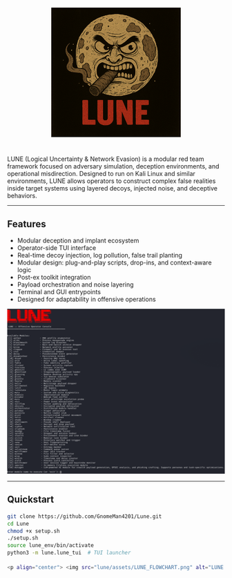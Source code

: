 <p align="center">  
  <img src="lune/assets/LUNE_LOGO.png" alt="LUNE Logo" width="300"/> 
</p>

# 
LUNE (Logical Uncertainty & Network Evasion) is a modular red team framework focused on adversary simulation, deception environments, and operational misdirection. Designed to run on Kali Linux and similar environments, LUNE allows operators to construct complex false realities inside target systems using layered decoys, injected noise, and deceptive behaviors.

---

## Features

- Modular deception and implant ecosystem  
- Operator-side TUI interface  
- Real-time decoy injection, log pollution, false trail planting  
- Modular design: plug-and-play scripts, drop-ins, and context-aware logic  
- Post-ex toolkit integration  
- Payload orchestration and noise layering  
- Terminal and GUI entrypoints  
- Designed for adaptability in offensive operations  

<p align="center">  
  <img src="lune/assets/LUNE.png" alt="LUNE UI Overview" width="700"/> 
</p>

---

## Quickstart

```bash
git clone https://github.com/GnomeMan4201/Lune.git
cd Lune
chmod +x setup.sh
./setup.sh
source lune_env/bin/activate
python3 -m lune.lune_tui  # TUI launcher

<p align="center"> <img src="lune/assets/LUNE_FLOWCHART.png" alt="LUNE Workflow" width="700"/> </p> ```
